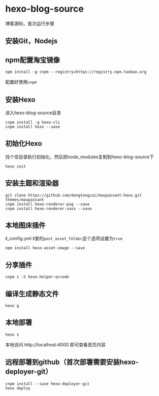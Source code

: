 # hexo-blog-source
博客源码，首次运行步骤

## 安装Git，Nodejs

[Git下载地址]: http://git-scm.com/	"Git下载"
[Nodejs]: http://nodejs.org/	"Nodejs下载"

## npm配置淘宝镜像
```
npm install -g cnpm --registry=https://registry.npm.taobao.org
```
配置好使用`cnpm`

## 安装Hexo
进入hexo-blog-source目录
```
cnpm install -g hexo-cli
cnpm install hexo --save
```

## 初始化Hexo
找个空目录执行初始化，然后把node_modules复制到hexo-blog-source下
```
hexo init
```

## 安装主题和渲染器
```
git clone https://github.com/dengtongcai/maupassant-hexo.git themes/maupassant
cnpm install hexo-renderer-pug --save
cnpm install hexo-renderer-sass --save
```

## 本地图床插件

《_config.yml 》里的`post_asset_folder`这个选项设置为`true`

```
npm install hexo-asset-image --save
```

## 分享插件

```
cnpm i -S hexo-helper-qrcode
```

## 编译生成静态文件
```
hexo g
```

## 本地部署
```
hexo s
```
本地访问 http://localhost:4000
即可查看首页内容

## 远程部署到github（首次部署需要安装hexo-deployer-git）
```
cnpm install --save hexo-deployer-git
hexo deploy
```

